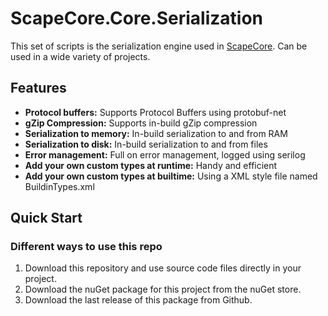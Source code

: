 # ScapeCore.Core.Serialization

This set of scripts is the serialization engine used in [ScapeCore](https://github.com/Papishushi/ScapeCore). Can be used in a wide variety of projects.

## Features

- **Protocol buffers:** Supports Protocol Buffers using protobuf-net
- **gZip Compression:** Supports in-build gZip compression
- **Serialization to memory:** In-build serialization to and from RAM
- **Serialization to disk:** In-build serialization to and from files
- **Error management:** Full on error management, logged using serilog
- **Add your own custom types at runtime:** Handy and efficient
- **Add your own custom types at builtime:** Using a XML style file named BuildinTypes.xml

## Quick Start

### Different ways to use this repo

1. Download this repository and use source code files directly in your project.
2. Download the nuGet package for this project from the nuGet store.
3. Download the last release of this package from Github.
